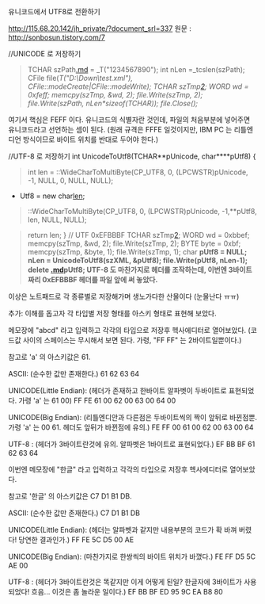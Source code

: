 유니코드에서 UTF8로 전환하기

http://115.68.20.142/jh_private/?document_srl=337
원문 : http://sonbosun.tistory.com/7


//UNICODE 로 저장하기

> TCHAR szPath[.md](.md) = _T("1234567890");
> int nLen =_tcslen(szPath);
> CFile file(_T("D:\\Down\\test.xml"), CFile::modeCreate|CFile::modeWrite);
> TCHAR szTmp[2](2.md);
> WORD wd = 0xfeff;
> memcpy(szTmp, &wd, 2);
> file.Write(szTmp, 2);
> file.Write(szPath, nLen\*sizeof(TCHAR));
> file.Close();_

여기서 핵심은 FEFF 이다.
유니코드의 식별자란 것인데, 파일의 처음부분에 넣어주면 유니코드라고 선언하는 셈이 된다.
(원래 규격은 FFFE 일것이지만, IBM PC 는 리틀엔디언 방식이므로 바이트 위치를 반대로 두어야 한다.)




//UTF-8 로 저장하기
int UnicodeToUtf8(TCHAR**pUnicode, char****pUtf8)
{
> int len = ::WideCharToMultiByte(CP\_UTF8, 0, (LPCWSTR)pUnicode, -1, NULL, 0, NULL, NULL);
  * Utf8 = new char[len](len.md);
> ::WideCharToMultiByte(CP\_UTF8, 0, (LPCWSTR)pUnicode, -1,**pUtf8, len, NULL, NULL);

> return len;
}
> // UTF 0xEFBBBF
> TCHAR szTmp[2](2.md);
> WORD wd = 0xbbef;
> memcpy(szTmp, &wd, 2);
> file.Write(szTmp, 2);
> BYTE byte = 0xbf;
> memcpy(szTmp, &byte, 1);
> file.Write(szTmp, 1);
> char **pUtf8 = NULL;
> nLen = UnicodeToUtf8(szXML, &pUtf8);
> file.Write(pUtf8, nLen-1);
> delete [.md](.md)pUtf8;
UTF-8 도 마찬가지로 헤더를 조작하는데, 이번엔 3바이트짜리 0xEFBBBF 헤더를 파일 앞에 써 놓았다.**





이상은 노트패드로 각 종류별로 저장해가며 생노가다한 산물이다 (눈물난다 ㅠㅠ)


추가: 이해를 돕고자 각 타입별 저장 형태를 아스키 형태로 표현해 보았다.

메모장에 "abcd" 라고 입력하고 각각의 타입으로 저장후 헥사에디터로 열어보았다.
(코드값 사이의 스페이스는 무시해서 보면 된다. 가령, "FF FF" 는 2바이트일뿐이다.)

참고로 'a' 의 아스키값은 61.

ASCII: (순수한 값만 존재한다.)
61 62 63 64

UNICODE(Little Endian): (헤더가 존재하고 한바이트 알파벳이 두바이트로 표현되었다. 가령 'a' 는 61 00)
FF FE 61 00 62 00 63 00 64 00

UNICODE(Big Endian): (리틀엔디안과 다른점은 두바이트씩의 짝이 앞뒤로 바뀐점뿐. 가령 'a' 는 00 61. 헤더도 앞뒤가 바뀐점에 유의.)
FE FF 00 61 00 62 00 63 00 64

UTF-8 : (헤더가 3바이트란것에 유의. 알파벳은 1바이트로 표현되었다.)
EF BB BF 61 62 63 64



이번엔  메모장에 "한글" 라고 입력하고 각각의 타입으로 저장후 헥사에디터로 열어보았다.

참고로 '한글' 의 아스키값은 C7 D1 B1 DB.

ASCII: (순수한 값만 존재한다.)
C7 D1 B1 DB

UNICODE(Little Endian): (헤더는 알파벳과 같지만 내용부분의 코드가 확 바껴 버렸다! 당연한 결과인가.)
FF FE 5C D5 00 AE

UNICODE(Big Endian): (마찬가지로 한쌍씩의 바이트 위치가 바꼈다.)
FE FF D5 5C AE 00

UTF-8 : (헤더가 3바이트란것은 똑같지만 이게 어떻게 된일? 한글자에 3바이트가 사용되었다! 흐음... 이것은 좀 놀라운 일이다.)
EF BB BF ED 95 9C EA B8 80